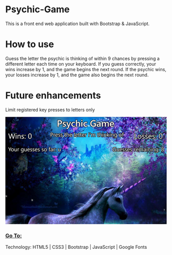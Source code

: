 # Psychic-Game
This is a front end web application built with Bootstrap & JavaScript.

# How to use
Guess the letter the psychic is thinking of within 9 chances by pressing a different letter each time on your keyboard.  If you guess correctly, your wins increase by 1, and the game begins the next round.  If the psychic wins, your losses increase by 1, and the game also begins the next round.

# Future enhancements
Limit registered key presses to letters only

![alt text](./assets/images/psychicGame.JPG "Psychic Game")

### [Go To:](https://Edestiny7.github.io/Psychic-Game/)

Technology: HTML5 | CSS3 | Bootstrap | JavaScript | Google Fonts
